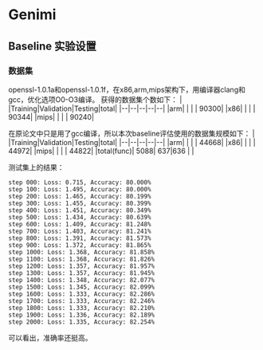 # Genimi

## Baseline 实验设置
### 数据集
openssl-1.0.1a和openssl-1.0.1f，在x86,arm,mips架构下，用编译器clang和gcc，优化选项O0-O3编译。
获得的数据集个数如下：
| |Training|Validation|Testing|total|
|--|--|--|--|--|
|arm| | | | 90300|
|x86| | | | 90344|
|mips| | | | 90240|

在原论文中只是用了gcc编译，所以本次baseline评估使用的数据集规模如下：
| |Training|Validation|Testing|total|
|--|--|--|--|--|
|arm| | | | 44668|
|x86| | | | 44972|
|mips| | | | 44822|
|total(func)| 5088| 637|636 | |

测试集上的结果：
```
step 000: Loss: 0.715, Accuracy: 80.000%
step 100: Loss: 1.495, Accuracy: 80.000%
step 200: Loss: 1.465, Accuracy: 80.199%
step 300: Loss: 1.455, Accuracy: 80.399%
step 400: Loss: 1.451, Accuracy: 80.349%
step 500: Loss: 1.434, Accuracy: 80.639%
step 600: Loss: 1.409, Accuracy: 81.248%
step 700: Loss: 1.403, Accuracy: 81.241%
step 800: Loss: 1.391, Accuracy: 81.573%
step 900: Loss: 1.372, Accuracy: 81.865%
step 1000: Loss: 1.368, Accuracy: 81.858%
step 1100: Loss: 1.368, Accuracy: 81.826%
step 1200: Loss: 1.357, Accuracy: 81.957%
step 1300: Loss: 1.357, Accuracy: 81.945%
step 1400: Loss: 1.348, Accuracy: 82.077%
step 1500: Loss: 1.345, Accuracy: 82.099%
step 1600: Loss: 1.333, Accuracy: 82.286%
step 1700: Loss: 1.333, Accuracy: 82.246%
step 1800: Loss: 1.333, Accuracy: 82.210%
step 1900: Loss: 1.336, Accuracy: 82.189%
step 2000: Loss: 1.335, Accuracy: 82.254%
```
可以看出，准确率还挺高。
